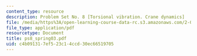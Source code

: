 ```yaml
---
content_type: resource
description: Problem Set No. 8 [Torsional vibration. Crane dynamics]
file: /media/https%3A/open-learning-course-data-rc.s3.amazonaws.com/2-004-modeling-dynamics-and-control-ii-spring-2003/c4b091317ef523c14ccd30ec66519705_ps8_spring03.pdf
file_type: application/pdf
resourcetype: Document
title: ps8_spring03.pdf
uid: c4b09131-7ef5-23c1-4ccd-30ec66519705
---
```

